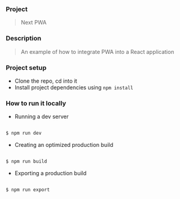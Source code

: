 ### Project

> Next PWA

### Description

> An example of how to integrate PWA into a React application

### Project setup

- Clone the repo, cd into it
- Install project dependencies using `npm install`


### How to run it locally

- Running a dev server

```bash

$ npm run dev

```

- Creating an optimized production build

```bash

$ npm run build

```


- Exporting a production build

```bash

$ npm run export

```